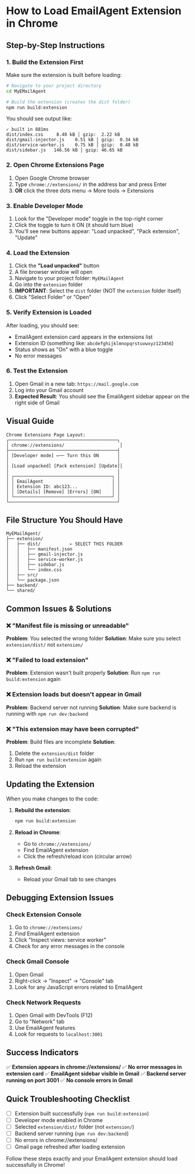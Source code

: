 # How to Load EmailAgent Extension in Chrome

## Step-by-Step Instructions

### 1. Build the Extension First
Make sure the extension is built before loading:

```bash
# Navigate to your project directory
cd MyEMailAgent

# Build the extension (creates the dist folder)
npm run build:extension
```

You should see output like:
```
✓ built in 881ms
dist/index.css     8.40 kB │ gzip:  2.22 kB
dist/gmail-injector.js    0.51 kB │ gzip:  0.34 kB
dist/service-worker.js    0.75 kB │ gzip:  0.48 kB
dist/sidebar.js   146.56 kB │ gzip: 46.65 kB
```

### 2. Open Chrome Extensions Page
1. Open Google Chrome browser
2. Type `chrome://extensions/` in the address bar and press Enter
3. **OR** click the three dots menu → More tools → Extensions

### 3. Enable Developer Mode
1. Look for the "Developer mode" toggle in the top-right corner
2. Click the toggle to turn it ON (it should turn blue)
3. You'll see new buttons appear: "Load unpacked", "Pack extension", "Update"

### 4. Load the Extension
1. Click the **"Load unpacked"** button
2. A file browser window will open
3. Navigate to your project folder: `MyEMailAgent`
4. Go into the `extension` folder
5. **IMPORTANT**: Select the `dist` folder (NOT the `extension` folder itself)
6. Click "Select Folder" or "Open"

### 5. Verify Extension is Loaded
After loading, you should see:
- EmailAgent extension card appears in the extensions list
- Extension ID (something like: `abcdefghijklmnopqrstuvwxyz123456`)
- Status shows as "On" with a blue toggle
- No error messages

### 6. Test the Extension
1. Open Gmail in a new tab: `https://mail.google.com`
2. Log into your Gmail account
3. **Expected Result**: You should see the EmailAgent sidebar appear on the right side of Gmail

## Visual Guide

```
Chrome Extensions Page Layout:
┌─────────────────────────────────────────┐
│ chrome://extensions/                     │
├─────────────────────────────────────────┤
│ [Developer mode] ←── Turn this ON       │
│                                         │
│ [Load unpacked] [Pack extension] [Update]│
│                                         │
│ ┌─────────────────────────────────────┐ │
│ │ EmailAgent                          │ │
│ │ Extension ID: abc123...             │ │
│ │ [Details] [Remove] [Errors] [ON]    │ │
│ └─────────────────────────────────────┘ │
└─────────────────────────────────────────┘
```

## File Structure You Should Have

```
MyEMailAgent/
├── extension/
│   ├── dist/           ← SELECT THIS FOLDER
│   │   ├── manifest.json
│   │   ├── gmail-injector.js
│   │   ├── service-worker.js
│   │   ├── sidebar.js
│   │   └── index.css
│   ├── src/
│   └── package.json
├── backend/
└── shared/
```

## Common Issues & Solutions

### ❌ "Manifest file is missing or unreadable"
**Problem**: You selected the wrong folder
**Solution**: Make sure you select `extension/dist/` not `extension/`

### ❌ "Failed to load extension"
**Problem**: Extension wasn't built properly
**Solution**: Run `npm run build:extension` again

### ❌ Extension loads but doesn't appear in Gmail
**Problem**: Backend server not running
**Solution**: Make sure backend is running with `npm run dev:backend`

### ❌ "This extension may have been corrupted"
**Problem**: Build files are incomplete
**Solution**: 
1. Delete the `extension/dist` folder
2. Run `npm run build:extension` again
3. Reload the extension

## Updating the Extension

When you make changes to the code:

1. **Rebuild the extension**:
   ```bash
   npm run build:extension
   ```

2. **Reload in Chrome**:
   - Go to `chrome://extensions/`
   - Find EmailAgent extension
   - Click the refresh/reload icon (circular arrow)

3. **Refresh Gmail**:
   - Reload your Gmail tab to see changes

## Debugging Extension Issues

### Check Extension Console
1. Go to `chrome://extensions/`
2. Find EmailAgent extension
3. Click "Inspect views: service worker"
4. Check for any error messages in the console

### Check Gmail Console
1. Open Gmail
2. Right-click → "Inspect" → "Console" tab
3. Look for any JavaScript errors related to EmailAgent

### Check Network Requests
1. Open Gmail with DevTools (F12)
2. Go to "Network" tab
3. Use EmailAgent features
4. Look for requests to `localhost:3001`

## Success Indicators

✅ **Extension appears in chrome://extensions/**
✅ **No error messages in extension card**
✅ **EmailAgent sidebar visible in Gmail**
✅ **Backend server running on port 3001**
✅ **No console errors in Gmail**

## Quick Troubleshooting Checklist

- [ ] Extension built successfully (`npm run build:extension`)
- [ ] Developer mode enabled in Chrome
- [ ] Selected `extension/dist/` folder (not `extension/`)
- [ ] Backend server running (`npm run dev:backend`)
- [ ] No errors in chrome://extensions/
- [ ] Gmail page refreshed after loading extension

Follow these steps exactly and your EmailAgent extension should load successfully in Chrome!
